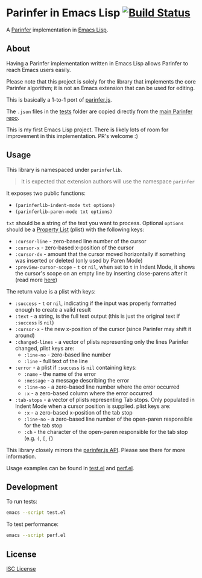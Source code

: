 # Parinfer in Emacs Lisp [![Build Status](https://github.com/kisaragi-hiu/parinfer-elisp/actions/workflows/test.yml/badge.svg)](https://github.com/kisaragi-hiu/parinfer-elisp/actions)

A [Parinfer] implementation in [Emacs Lisp].

## About

Having a Parinfer implementation written in Emacs Lisp allows Parinfer to reach
Emacs users easily.

Please note that this project is solely for the library that implements the core
Parinfer algorithm; it is not an Emacs extension that can be used for editing.

This is basically a 1-to-1 port of [parinfer.js].

The `.json` files in the [tests] folder are copied directly from the [main
Parinfer repo].

This is my first Emacs Lisp project. There is likely lots of room for
improvement in this implementation. PR's welcome :)

## Usage

This library is namespaced under `parinferlib`.

> It is expected that extension authors will use the namespace `parinfer`

It exposes two public functions:

* `(parinferlib-indent-mode txt options)`
* `(parinferlib-paren-mode txt options)`

`txt` should be a string of the text you want to process. Optional `options`
should be a [Property List][1] (plist) with the following keys:

- `:cursor-line` - zero-based line number of the cursor
- `:cursor-x` - zero-based x-position of the cursor
- `:cursor-dx` - amount that the cursor moved horizontally if something was inserted or deleted (only used by Paren Mode)
- `:preview-cursor-scope` - `t` or `nil`, when set to `t` in Indent Mode, it shows
  the cursor's scope on an empty line by inserting close-parens after it (read more [here][2])

The return value is a plist with keys:

- `:success` - `t` or `nil`, indicating if the input was properly formatted enough to create a valid result
- `:text` - a string, is the full text output (this is just the original text if `:success` is `nil`)
- `:cursor-x` - the new x-position of the cursor (since Parinfer may shift it around)
- `:changed-lines` - a vector of plists representing only the lines Parinfer changed, plist keys are:
  - `:line-no` - zero-based line number
  - `:line` - full text of the line
- `:error` - a plist if `:success` is `nil` containing keys:
  - `:name` - the name of the error
  - `:message` - a message describing the error
  - `:line-no` - a zero-based line number where the error occurred
  - `:x` - a zero-based column where the error occurred
- `:tab-stops` - a vector of plists representing Tab stops. Only populated in Indent Mode when a cursor position is supplied. plist keys are:
  - `:x` - a zero-based x-position of the tab stop
  - `:line-no` - a zero-based line number of the open-paren responsible for the tab stop
  - `:ch` - the character of the open-paren responsible for the tab stop (e.g. `(`, `[`, `{`)

This library closely mirrors the [parinfer.js API][2]. Please see there for more
information.

Usage examples can be found in [test.el] and [perf.el].

## Development

To run tests:

```sh
emacs --script test.el
```

To test performance:

```sh
emacs --script perf.el
```

## License

[ISC License]

[Parinfer]:https://shaunlebron.github.io/parinfer/
[Emacs Lisp]:https://www.gnu.org/software/emacs/manual/html_node/elisp/
[parinfer.js]:https://github.com/shaunlebron/parinfer/blob/master/lib/parinfer.js
[tests]:tests/
[main Parinfer repo]:https://github.com/shaunlebron/parinfer/tree/master/lib/test/cases
[1]:http://www.gnu.org/software/emacs/manual/html_node/elisp/Property-Lists.html
[2]:https://github.com/shaunlebron/parinfer/tree/master/lib#api
[test.el]:test.el
[perf.el]:perf.el
[ISC License]:LICENSE.md
